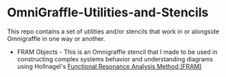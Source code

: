 # OmniGraffle-Utilities-and-Stencils
This repo contains a set of utilities and/or stencils that work in or alongside Omnigraffle in one way or another. 

* FRAM Objects - This is an Omnigraffle stencil that I made to be used in constructing complex systems behavior and understanding diagrams using Hollnagel's [Functional Resonance Analysis Method (FRAM)](http://functionalresonance.com/brief-introduction-to-fram/index.html)
